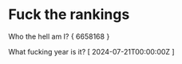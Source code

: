 # Fuck the rankings

Who the hell am I?
{ 6658168 }

What fucking year is it?
[ 2024-07-21T00:00:00Z ]
